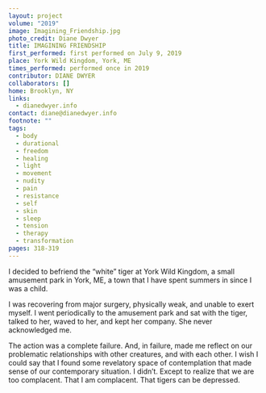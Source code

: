 ```yaml
---
layout: project
volume: "2019"
image: Imagining_Friendship.jpg
photo_credit: Diane Dwyer
title: IMAGINING FRIENDSHIP
first_performed: first performed on July 9, 2019
place: York Wild Kingdom, York, ME
times_performed: performed once in 2019
contributor: DIANE DWYER
collaborators: []
home: Brooklyn, NY
links:
  - dianedwyer.info
contact: diane@dianedwyer.info
footnote: ""
tags:
  - body
  - durational
  - freedom
  - healing
  - light
  - movement
  - nudity
  - pain
  - resistance
  - self
  - skin
  - sleep
  - tension
  - therapy
  - transformation
pages: 318-319
---
```


I decided to befriend the “white” tiger at York Wild Kingdom, a small amusement park in York, ME, a town that I have spent summers in since I was a child.

I was recovering from major surgery, physically weak, and unable to exert myself. I went periodically to the amusement park and sat with the tiger, talked to her, waved to her, and kept her company. She never acknowledged me.

The action was a complete failure. And, in failure, made me reflect on our problematic relationships with other creatures, and with each other. I wish I could say that I found some revelatory space of contemplation that made sense of our contemporary situation. I didn’t. Except to realize that we are too complacent. That I am complacent. That tigers can be depressed.
